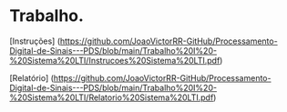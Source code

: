 # Trabalho.

[Instruções]
(https://github.com/JoaoVictorRR-GitHub/Processamento-Digital-de-Sinais---PDS/blob/main/Trabalho%20I%20-%20Sistema%20LTI/Instrucoes%20Sistema%20LTI.pdf)

[Relatório]
(https://github.com/JoaoVictorRR-GitHub/Processamento-Digital-de-Sinais---PDS/blob/main/Trabalho%20I%20-%20Sistema%20LTI/Relatorio%20Sistema%20LTI.pdf)
